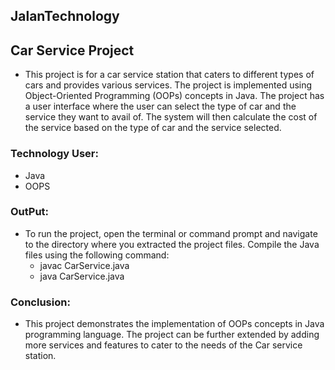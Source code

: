 ## JalanTechnology
## Car Service Project
  * This project is for a car service station that caters to different types of cars and provides various services. The project is implemented using Object-Oriented Programming (OOPs) concepts in Java. The project has a user interface where the user can select the type of car and the service they want to avail of. The system will then calculate the cost of the service based on the type of car and the service selected.

### Technology User:
  * Java
  * OOPS

### OutPut:
   * To run the project, open the terminal or command prompt and navigate to the directory where you extracted the project files. Compile the Java files using the       following command:
      * javac CarService.java
      * java  CarService.java



### Conclusion:
 * This project demonstrates the implementation of OOPs concepts in Java programming language. The project can be further extended by adding more services and features to cater to the needs of the Car service station.
